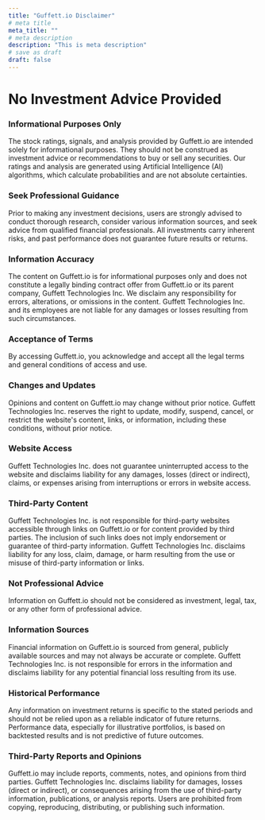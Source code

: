 ```yaml
---
title: "Guffett.io Disclaimer"
# meta title
meta_title: ""
# meta description
description: "This is meta description"
# save as draft
draft: false
---
```


# No Investment Advice Provided

### Informational Purposes Only

The stock ratings, signals, and analysis provided by Guffett.io are intended solely for informational purposes. They
should not be construed as investment advice or recommendations to buy or sell any securities. Our ratings and analysis
are generated using Artificial Intelligence (AI) algorithms, which calculate probabilities and are not absolute
certainties.

### Seek Professional Guidance

Prior to making any investment decisions, users are strongly advised to conduct thorough research, consider various
information sources, and seek advice from qualified financial professionals. All investments carry inherent risks, and
past performance does not guarantee future results or returns.

### Information Accuracy

The content on Guffett.io is for informational purposes only and does not constitute a legally
binding contract offer from Guffett.io or its parent company, Guffett Technologies Inc. We disclaim any responsibility
for errors, alterations, or omissions in the content. Guffett Technologies Inc. and its employees are not liable for any
damages or losses resulting from such circumstances.

### Acceptance of Terms

By accessing Guffett.io, you acknowledge and accept all the legal terms and general conditions of
access and use.

### Changes and Updates

Opinions and content on Guffett.io may change without prior notice. Guffett Technologies Inc.
reserves the right to update, modify, suspend, cancel, or restrict the website's content, links, or information,
including these conditions, without prior notice.

### Website Access

Guffett Technologies Inc. does not guarantee uninterrupted access to the website and disclaims liability
for any damages, losses (direct or indirect), claims, or expenses arising from interruptions or errors in website
access.

### Third-Party Content

Guffett Technologies Inc. is not responsible for third-party websites accessible through links on
Guffett.io or for content provided by third parties. The inclusion of such links does not imply endorsement or guarantee
of third-party information. Guffett Technologies Inc. disclaims liability for any loss, claim, damage, or harm resulting
from the use or misuse of third-party information or links.

### Not Professional Advice

Information on Guffett.io should not be considered as investment, legal, tax, or any other form
of professional advice.

### Information Sources

Financial information on Guffett.io is sourced from general, publicly available sources and may not
always be accurate or complete. Guffett Technologies Inc. is not responsible for errors in the information and disclaims
liability for any potential financial loss resulting from its use.

### Historical Performance

Any information on investment returns is specific to the stated periods and should not be relied
upon as a reliable indicator of future returns. Performance data, especially for illustrative portfolios, is based on
backtested results and is not predictive of future outcomes.

### Third-Party Reports and Opinions

Guffett.io may include reports, comments, notes, and opinions from third parties.
Guffett Technologies Inc. disclaims liability for damages, losses (direct or indirect), or consequences arising from the
use of third-party information, publications, or analysis reports. Users are prohibited from copying, reproducing,
distributing, or publishing such information.
